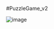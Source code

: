 #PuzzleGame_v2

![image](https://user-images.githubusercontent.com/21953487/128592670-6856bfae-352b-46c5-8422-765504a1e239.png)
